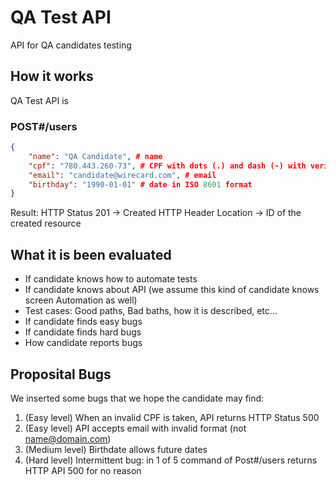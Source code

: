 # QA Test API
API for QA candidates testing

## How it works

QA Test API is 

### POST#/users

```json
{
	"name": "QA Candidate", # name
	"cpf": "780.443.260-73", # CPF with dots (.) and dash (-) with verification digit
	"email": "candidate@wirecard.com", # email
	"birthday": "1990-01-01" # date in ISO 8601 format
}
```

Result:
HTTP Status 201 -> Created
HTTP Header Location -> ID of the created resource

## What it is been evaluated

- If candidate knows how to automate tests
- If candidate knows about API (we assume this kind of candidate knows screen Automation as well)
- Test cases: Good paths, Bad baths, how it is described, etc...
- If candidate finds easy bugs
- If candidate finds hard bugs
- How candidate reports bugs

## Proposital Bugs

We inserted some bugs that we hope the candidate may find:

1. (Easy level) When an invalid CPF is taken, API returns HTTP Status 500
2. (Easy level) API accepts email with invalid format (not name@domain.com)
2. (Medium level) Birthdate allows future dates
4. (Hard level) Intermittent bug: in 1 of 5 command of Post#/users returns HTTP API 500 for no reason